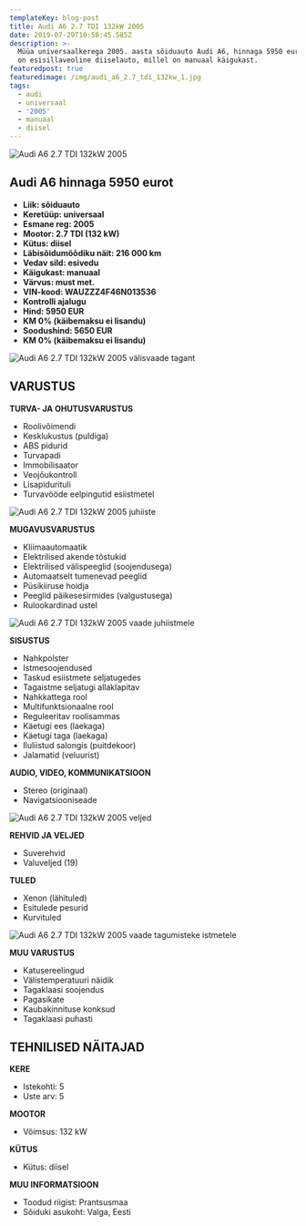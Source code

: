 ```yaml
---
templateKey: blog-post
title: Audi A6 2.7 TDI 132kW 2005
date: 2019-07-29T10:58:45.585Z
description: >-
  Müüa universaalkerega 2005. aasta sõiduauto Audi A6, hinnaga 5950 eurot. Auto
  on esisillaveoline diiselauto, millel on manuaal käigukast.
featuredpost: true
featuredimage: /img/audi_a6_2.7_tdi_132kw_1.jpg
tags:
  - audi
  - universaal
  - '2005'
  - manuaal
  - diisel
---
```

![Audi A6 2.7 TDI 132kW 2005](/img/audi_a6_2.7_tdi_132kw_1.jpg "Audi A6 2.7 TDI 132kW 2005")

## Audi A6 hinnaga 5950 eurot

* **Liik:	sõiduauto**
* **Keretüüp:	universaal**
* **Esmane reg:	2005**
* **Mootor:	2.7 TDI (132 kW)**
* **Kütus:	diisel**
* **Läbisõidumõõdiku näit:	216 000 km**
* **Vedav sild:	esivedu**
* **Käigukast:	manuaal**
* **Värvus:	must met.**
* **VIN-kood:	WAUZZZ4F46N013536**
* **Kontrolli ajalugu**
* **Hind:	5950 EUR**
* **KM 0% (käibemaksu ei lisandu)**
* **Soodushind:	5650 EUR**
* **KM 0% (käibemaksu ei lisandu)**

![Audi A6 2.7 TDI 132kW 2005 välisvaade tagant](/img/audi_a6_2.7_tdi_132kw_3.jpg "Audi A6 2.7 TDI 132kW 2005 välisvaade tagant")

## VARUSTUS

**TURVA- JA OHUTUSVARUSTUS**

* Roolivõimendi
* Kesklukustus (puldiga)
* ABS pidurid
* Turvapadi
* Immobilisaator
* Veojõukontroll
* Lisapidurituli
* Turvavööde eelpingutid esiistmetel

![Audi A6 2.7 TDI 132kW 2005 juhiiste](/img/audi_a6_2.7_tdi_132kw_5.jpg "Audi A6 2.7 TDI 132kW 2005 juhiiste")

**MUGAVUSVARUSTUS**

* Kliimaautomaatik
* Elektrilised akende tõstukid
* Elektrilised välispeeglid (soojendusega)
* Automaatselt tumenevad peeglid
* Püsikiiruse hoidja
* Peeglid päikesesirmides (valgustusega)
* Rulookardinad ustel

![Audi A6 2.7 TDI 132kW 2005 vaade juhiistmele](/img/audi_a6_2.7_tdi_132kw_8.jpg "Audi A6 2.7 TDI 132kW 2005 vaade juhiistmele")

**SISUSTUS**

* Nahkpolster
* Istmesoojendused
* Taskud esiistmete seljatugedes
* Tagaistme seljatugi allaklapitav
* Nahkkattega rool
* Multifunktsionaalne rool
* Reguleeritav roolisammas
* Käetugi ees (laekaga)
* Käetugi taga (laekaga)
* Iluliistud salongis (puitdekoor)
* Jalamatid (veluurist)

**AUDIO, VIDEO, KOMMUNIKATSIOON**

* Stereo (originaal)
* Navigatsiooniseade

![Audi A6 2.7 TDI 132kW 2005 veljed](/img/audi_a6_2.7_tdi_132kw_6.jpg "Audi A6 2.7 TDI 132kW 2005 veljed")

**REHVID JA VELJED**

* Suverehvid
* Valuveljed (19)

**TULED**

* Xenon (lähituled)
* Esitulede pesurid
* Kurvituled

![Audi A6 2.7 TDI 132kW 2005 vaade tagumisteke istmetele](/img/audi_a6_2.7_tdi_132kw_4.jpg "Audi A6 2.7 TDI 132kW 2005 vaade tagumistele istmetele")

**MUU VARUSTUS**

* Katusereelingud
* Välistemperatuuri näidik
* Tagaklaasi soojendus
* Pagasikate
* Kaubakinnituse konksud
* Tagaklaasi puhasti

## TEHNILISED NÄITAJAD

**KERE**

* Istekohti:	5
* Uste arv:	5

**MOOTOR**

* Võimsus:	132 kW

**KÜTUS**

* Kütus:	diisel

**MUU INFORMATSIOON**

* Toodud riigist: Prantsusmaa
* Sõiduki asukoht: Valga, Eesti
